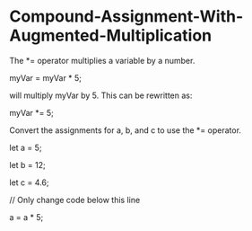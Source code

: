 # Compound-Assignment-With-Augmented-Multiplication

The *= operator multiplies a variable by a number.

myVar = myVar * 5;

will multiply myVar by 5. This can be rewritten as:

myVar *= 5;

Convert the assignments for a, b, and c to use the *= operator.

let a = 5;

let b = 12;

let c = 4.6;

// Only change code below this line

a = a * 5;

